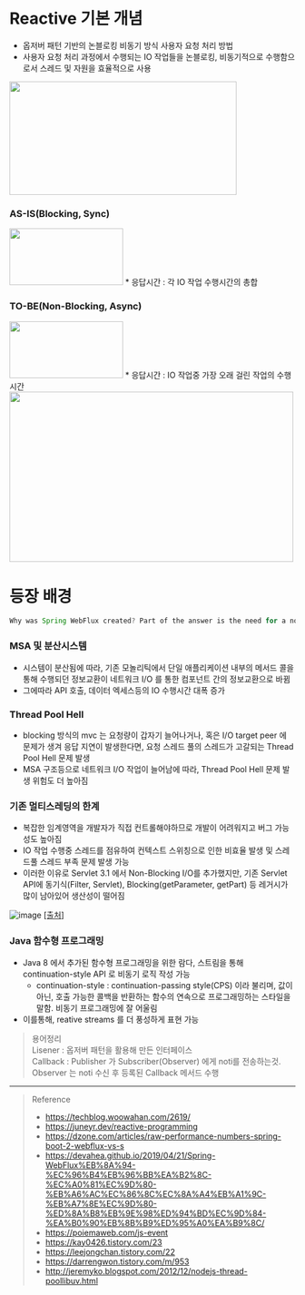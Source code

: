 # Reactive 기본 개념
* 옵저버 패턴 기반의 논블로킹 비동기 방식 사용자 요청 처리 방법
* 사용자 요청 처리 과정에서 수행되는 IO 작업들을 논블로킹, 비동기적으로 수행함으로서 스레드 및 자원을 효율적으로 사용

<img src="https://user-images.githubusercontent.com/48702893/130321605-f755f95c-5007-4e9b-a0c2-01996350c64f.png" width="400" height="200" />

### AS-IS(Blocking, Sync)
<img src="https://user-images.githubusercontent.com/48702893/109412880-e4eed700-79ed-11eb-977e-a9b960318dca.png" width="200" height="100" />
* 응답시간 : 각 IO 작업 수행시간의 총합

### TO-BE(Non-Blocking, Async)
<img src="https://user-images.githubusercontent.com/48702893/109412882-e7513100-79ed-11eb-8d43-d18b2786486d.png" width="200" height="100" />
* 응답시간 : IO 작업중 가장 오래 걸린 작업의 수행시간

<img src="https://user-images.githubusercontent.com/48702893/128733391-1346d4ea-f67b-434f-9b18-713d3407f88c.png" width="500" height="300">

<br>

# 등장 배경
```java
Why was Spring WebFlux created? Part of the answer is the need for a non-blocking web stack to handle concurrency with a small number of threads and scale with fewer hardware resources.
```
### MSA 및 분산시스템
* 시스템이 분산됨에 따라, 기존 모놀리틱에서 단일 애플리케이션 내부의 메서드 콜을 통해 수행되던 정보교환이 네트워크 I/O 를 통한 컴포넌트 간의 정보교환으로 바뀜
* 그에따라 API 호출, 데이터 엑세스등의 IO 수행시간 대폭 증가

### Thread Pool Hell
* blocking 방식의 mvc 는 요청량이 갑자기 늘어나거나, 혹은 I/O target peer 에 문제가 생겨 응답 지연이 발생한다면, 요청 스레드 풀의 스레드가 고갈되는 Thread Pool Hell 문제 발생
* MSA 구조등으로 네트워크 I/O 작업이 늘어남에 따라, Thread Pool Hell 문제 발생 위험도 더 높아짐

### 기존 멀티스레딩의 한계
* 복잡한 임계영역을 개발자가 직접 컨트롤해야하므로 개발이 어려워지고 버그 가능성도 높아짐
* IO 작업 수행중 스레드를 점유하여 컨텍스트 스위칭으로 인한 비효율 발생 및 스레드풀 스레드 부족 문제 발생 가능
* 이러한 이유로 Servlet 3.1 에서 Non-Blocking I/O를 추가했지만, 기존 Servlet API에 동기식(Filter, Servlet), Blocking(getParameter, getPart) 등 레거시가 많이 남아있어 생산성이 떨어짐

![image](https://user-images.githubusercontent.com/48702893/163953738-d9f9e0ba-9aa4-4645-b5ee-e02317b1b18b.png) [[출처]](https://frandorado.github.io/spring/2019/06/26/spring-reactive-vs-non-reactive-performance.html)

### Java 함수형 프로그래밍
* Java 8 에서 추가된 함수형 프로그래밍을 위한 람다, 스트림을 통해 continuation-style API 로 비동기 로직 작성 가능
  * continuation-style : continuation-passing style(CPS) 이라 불리며, 값이 아닌, 호출 가능한 콜백을 반환하는 함수의 연속으로 프로그래밍하는 스타일을 말함. 비동기 프로그래밍에 잘 어울림
* 이를통해, reative streams 를 더 풍성하게 표현 가능 

> 용어정리 <br>
> Lisener : 옵저버 패턴을 활용해 만든 인터페이스 <br>
> Callback : Publisher 가 Subscriber(Observer) 에게 noti를 전송하는것. Observer 는 noti 수신 후 등록된 Callback 메서드 수행

***
> Reference
> * https://techblog.woowahan.com/2619/
> * https://juneyr.dev/reactive-programming
> * https://dzone.com/articles/raw-performance-numbers-spring-boot-2-webflux-vs-s
> * https://devahea.github.io/2019/04/21/Spring-WebFlux%EB%8A%94-%EC%96%B4%EB%96%BB%EA%B2%8C-%EC%A0%81%EC%9D%80-%EB%A6%AC%EC%86%8C%EC%8A%A4%EB%A1%9C-%EB%A7%8E%EC%9D%80-%ED%8A%B8%EB%9E%98%ED%94%BD%EC%9D%84-%EA%B0%90%EB%8B%B9%ED%95%A0%EA%B9%8C/
> * https://poiemaweb.com/js-event
> * https://kay0426.tistory.com/23
> * https://leejongchan.tistory.com/22
> * https://darrengwon.tistory.com/m/953
> * http://jeremyko.blogspot.com/2012/12/nodejs-thread-poollibuv.html